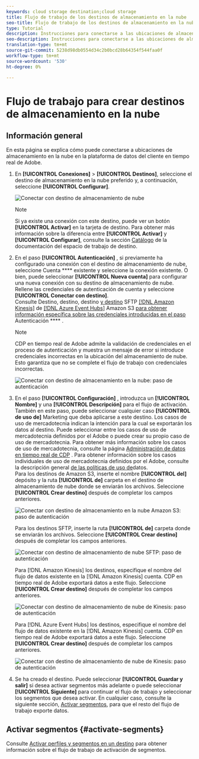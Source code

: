```yaml
---
keywords: cloud storage destination;cloud storage
title: Flujo de trabajo de los destinos de almacenamiento en la nube
seo-title: Flujo de trabajo de los destinos de almacenamiento en la nube
type: Tutorial
description: Instrucciones para conectarse a las ubicaciones de almacenamiento de la nube
seo-description: Instrucciones para conectarse a las ubicaciones de almacenamiento de la nube
translation-type: tm+mt
source-git-commit: 5238d98db0554d34c2b0bcd28b64354f544faa0f
workflow-type: tm+mt
source-wordcount: '530'
ht-degree: 0%

---
```



# Flujo de trabajo para crear destinos de almacenamiento en la nube

## Información general

En esta página se explica cómo puede conectarse a ubicaciones de almacenamiento en la nube en la plataforma de datos del cliente en tiempo real de Adobe.

1. En **[!UICONTROL Conexiones]** > **[!UICONTROL Destinos]**, seleccione el destino de almacenamiento en la nube preferido y, a continuación, seleccione **[!UICONTROL Configurar]**.

   ![Conectar con destino de almacenamiento de nube](./assets/connect-cloud-destination.png)

   >[!NOTE]
   >
   >Si ya existe una conexión con este destino, puede ver un botón **[!UICONTROL Activar]** en la tarjeta de destino. Para obtener más información sobre la diferencia entre **[!UICONTROL Activar]** y **[!UICONTROL Configurar]**, consulte la sección [Catálogo](/help/rtcdp/destinations/destinations-workspace.md#catalog) de la documentación del espacio de trabajo de destino.

2. En el paso **[!UICONTROL Autenticación]** , si previamente ha configurado una conexión con el destino de almacenamiento de nube, seleccione Cuenta **** existente y seleccione la conexión existente. O bien, puede seleccionar **[!UICONTROL Nueva cuenta]** para configurar una nueva conexión con su destino de almacenamiento de nube. Rellene las credenciales de autenticación de cuenta y seleccione **[!UICONTROL Conectar con destino]**. <br> Consulte Destino, destino, destino [y destino](/help/rtcdp/destinations/amazon-s3-destination.md) SFTP [[!DNL Amazon Kinesis]](/help/rtcdp/destinations/amazon-kinesis-destination.md) de [[!DNL Azure Event Hubs]](/help/rtcdp/destinations/azure-event-hubs-destination.md) Amazon S3 [para obtener información específica sobre las credenciales introducidas en el paso](/help/rtcdp/destinations/sftp-destination.md) Autenticación **** .

   >[!NOTE]
   >
   >CDP en tiempo real de Adobe admite la validación de credenciales en el proceso de autenticación y muestra un mensaje de error si introduce credenciales incorrectas en la ubicación del almacenamiento de nube. Esto garantiza que no se complete el flujo de trabajo con credenciales incorrectas.

   ![Conectar con destino de almacenamiento en la nube: paso de autenticación](./assets/csdw/destination-account.png)

3. En el paso **[!UICONTROL Configuración]** , introduzca un **[!UICONTROL Nombre]** y una **[!UICONTROL Descripción]** para el flujo de activación. <br>
También en este paso, puede seleccionar cualquier caso **[!UICONTROL de uso de]** Marketing que deba aplicarse a este destino. Los casos de uso de mercadotecnia indican la intención para la cual se exportarán los datos al destino. Puede seleccionar entre los casos de uso de mercadotecnia definidos por el Adobe o puede crear su propio caso de uso de mercadotecnia. Para obtener más información sobre los casos de uso de mercadotecnia, consulte la página [Administración de datos en tiempo real de CDP](/help/rtcdp/privacy/data-governance-overview.md#destinations) . Para obtener información sobre los casos individuales de uso de mercadotecnia definidos por el Adobe, consulte la descripción general [de las políticas de uso de](/help/data-governance/policies/overview.md#core-actions)datos. <br>
Para los destinos de Amazon S3, inserte el nombre **[!UICONTROL del]** depósito y la ruta **[!UICONTROL de]** carpeta en el destino de almacenamiento de nube donde se enviarán los archivos. Seleccione **[!UICONTROL Crear destino]** después de completar los campos anteriores.

   ![Conectar con destino de almacenamiento en la nube Amazon S3: paso de autenticación](./assets/amazon-s3-setup-step.png)

   Para los destinos SFTP, inserte la ruta **[!UICONTROL de]** carpeta donde se enviarán los archivos. Seleccione **[!UICONTROL Crear destino]** después de completar los campos anteriores.

   ![Conectar con destino de almacenamiento de nube SFTP: paso de autenticación](./assets/sftp-destinations-setup-step.png)

   Para [!DNL Amazon Kinesis] los destinos, especifique el nombre del flujo de datos existente en la [!DNL Amazon Kinesis] cuenta. CDP en tiempo real de Adobe exportará datos a este flujo. Seleccione **[!UICONTROL Crear destino]** después de completar los campos anteriores.

   ![Conectar con destino de almacenamiento de nube de Kinesis: paso de autenticación](./assets/kinesis-destinations-setup-step.png)

   Para [!DNL Azure Event Hubs] los destinos, especifique el nombre del flujo de datos existente en la [!DNL Amazon Kinesis] cuenta. CDP en tiempo real de Adobe exportará datos a este flujo. Seleccione **[!UICONTROL Crear destino]** después de completar los campos anteriores.

   ![Conectar con destino de almacenamiento de nube de Kinesis: paso de autenticación](./assets/eventhubs-destinations-setup-step.png)

4. Se ha creado el destino. Puede seleccionar **[!UICONTROL Guardar y salir]** si desea activar segmentos más adelante o puede seleccionar **[!UICONTROL Siguiente]** para continuar el flujo de trabajo y seleccionar los segmentos que desea activar. En cualquier caso, consulte la siguiente sección, [Activar segmentos](#activate-segments), para que el resto del flujo de trabajo exporte datos.

## Activar segmentos {#activate-segments}

Consulte [Activar perfiles y segmentos en un destino](/help/rtcdp/destinations/activate-destinations.md) para obtener información sobre el flujo de trabajo de activación de segmentos.